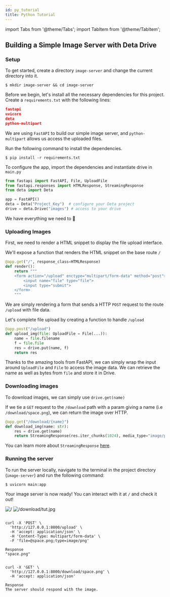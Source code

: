 ```yaml
---
id: py_tutorial
title: Python Tutorial
---
```

import Tabs from '@theme/Tabs';
import TabItem from '@theme/TabItem';


## Building a Simple Image Server with Deta Drive


### Setup
To get started, create a directory `image-server` and change the current directory into it.
```shell
$ mkdir image-server && cd image-server
```
Before we begin, let's install all the necessary dependencies for this project. Create a `requirements.txt` with the following lines:
```json
fastapi
uvicorn
deta
python-multipart
```
We are using `FastAPI` to build our simple image server, and `python-multipart` allows us access the uploaded files. 

Run the following command to install the dependencies.
```shell
$ pip install -r requirements.txt
```

To configure the app, import the dependencies and instantiate drive in `main.py`

```python
from fastapi import FastAPI, File, UploadFile
from fastapi.responses import HTMLResponse, StreamingResponse
from deta import Deta

app = FastAPI()
deta = Deta("Project_Key")  # configure your Deta project 
drive = deta.Drive("images") # access to your drive
```

We have everything we need to 🚀

### Uploading Images 
First, we need to render a HTML snippet to display the file upload interface.

We'll expose a function that renders the HTML snippet on the base route `/`
```python
@app.get("/", response_class=HTMLResponse)
def render():
    return """
    <form action="/upload" enctype="multipart/form-data" method="post">
        <input name="file" type="file">
        <input type="submit">
    </form>
    """
```

We are simply rendering a form that sends a HTTP `POST` request to the route `/upload` with file data.

Let's complete file upload by creating a function to handle `/upload`

```python
@app.post("/upload")
def upload_img(file: UploadFile = File(...)):
    name = file.filename
    f = file.file
    res = drive.put(name, f)
    return res
```

Thanks to the amazing tools from FastAPI, we can simply wrap the input around `UploadFile` and `File` to access the image data. We can retrieve the name as well as bytes from `file` and store it in Drive. 

### Downloading images
To download images, we can simply use `drive.get(name)`

If we tie a `GET` request to the `/download` path with a param giving a name (i.e `/download/space.png`), we can return the image over HTTP.
```python
@app.get("/download/{name}")
def download_img(name: str):
    res = drive.get(name)
    return StreamingResponse(res.iter_chunks(1024), media_type="image/png")
```

You can learn more about `StreamingResponse` [here](https://fastapi.tiangolo.com/advanced/custom-response/#streamingresponse).

### Running the server 
To run the server locally, navigate to the terminal in the project directory (`image-server`) and run the following command:
```shell
$ uvicorn main:app
```

Your image server is now ready! You can interact with it at `/` and check it out!

<img src="/img/drive/drive-py-tut.png" alt="/"/>
<img src="/img/drive/drive-py-tut-1.png" alt="/download/tut.jpg"/>


```shell

curl -X 'POST' \
  'http://127.0.0.1:8000/upload' \
  -H 'accept: application/json' \
  -H 'Content-Type: multipart/form-data' \
  -F 'file=@space.png;type=image/png'

Response 
"space.png"


curl -X 'GET' \
  'http://127.0.0.1:8000/download/space.png' \
  -H 'accept: application/json'

Response 
The server should respond with the image.
```